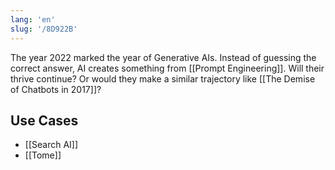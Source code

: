 ```yaml
---
lang: 'en'
slug: '/8D922B'
---
```


The year 2022 marked the year of Generative AIs.
Instead of guessing the correct answer, AI creates something from [[Prompt Engineering]].
Will their thrive continue?
Or would they make a similar trajectory like [[The Demise of Chatbots in 2017]]?

## Use Cases

- [[Search AI]]
- [[Tome]]
